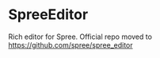 SpreeEditor
===========

Rich editor for Spree. Official repo moved to https://github.com/spree/spree_editor